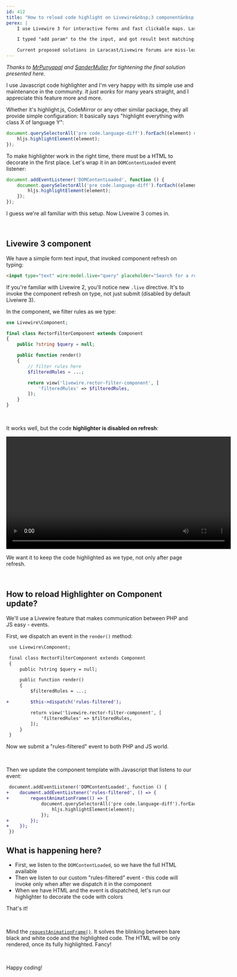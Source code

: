 ```yaml
---
id: 412
title: "How to reload code highlight on Livewire&nbsp;3 component&nbsp;update"
perex: |
    I use Livewire 3 for interactive forms and fast clickable maps. Last week I was working on a filter page for Rector website, where you can look for core and community rules using text input.

    I typed "add param" to the the input, and got result best matching rules I could use. But the code highligh was gone, what now?

    Current proposed solutions in Laracast/Livewire forums are miss-leading or using old Livewire 2 syntax, so I thought I'd share the solution here to make it easier to find.
---
```


*Thanks to [MrPunyapal](https://github.com/rectorphp/getrector-com/pull/2300) and [SanderMuller](https://github.com/rectorphp/getrector-com/pull/2301) for tightening the final solution presented here.*

I use Javascript code highlighter and I'm very happy with its simple use and maintenance in the community. *It just works* for many years straight, and I appreciate this feature more and more.

Whether it's highlight.js, CodeMirror or any other similar package, they all provide simple configuration: It basically says "highlight everything with class X of language Y":

```javascript
document.querySelectorAll('pre code.language-diff').forEach((element) => {
    hljs.highlightElement(element);
});
```

To make highlighter work in the right time, there must be a HTML to decorate in the first place. Let's wrap it in an `DOMContentLoaded` event listener:

```javascript
document.addEventListener('DOMContentLoaded', function () {
    document.querySelectorAll('pre code.language-diff').forEach((element) => {
        hljs.highlightElement(element);
    });
});
```

I guess we're all familiar with this setup. Now Livewire 3 comes in.

<br>

## Livewire 3 component

We have a simple form text input, that invoked component refresh on typing:

```html
<input type="text" wire:model.live="query" placeholder="Search for a rule">
```

If you're familiar with Livewire 2, you'll notice new `.live` directive. It's to invoke the component refresh on type, not just submit (disabled by default Liveiwre 3).

In the component, we filter rules as we type:

```php
use Livewire\Component;

final class RectorFilterComponent extends Component
{
    public ?string $query = null;

    public function render()
    {
        // filter rules here
        $filteredRules = ...;

        return view('livewire.rector-filter-component', [
            'filteredRules' => $filteredRules,
        ]);
    }
}
```

<br>

It works well, but the code **highlighter is disabled on refresh**:

<video controls width="600" class="img-thumbnail">
    <source src="https://github-production-user-asset-6210df.s3.amazonaws.com/924196/336463733-74aaff55-ea27-473f-900f-b42b53c0dfac.webm?X-Amz-Algorithm=AWS4-HMAC-SHA256&X-Amz-Credential=AKIAVCODYLSA53PQK4ZA%2F20240605%2Fus-east-1%2Fs3%2Faws4_request&X-Amz-Date=20240605T064416Z&X-Amz-Expires=300&X-Amz-Signature=8563f2836fbd96576e541b5d3d518c84923d3933802f2e0373b1c597e1ad78fe&X-Amz-SignedHeaders=host&actor_id=924196&key_id=0&repo_id=108684833" type="video/webm">
            Your browser does not support the video tag.
</video>

<br>

We want it to keep the code highlighted as we type, not only after page refresh.

<br>

## How to reload Highlighter on Component update?

We'll use a Livewire feature that makes communication between PHP and JS easy - events.

First, we dispatch an event in the `render()` method:

```diff
 use Livewire\Component;

 final class RectorFilterComponent extends Component
 {
     public ?string $query = null;

     public function render()
     {
         $filteredRules = ...;

+        $this->dispatch('rules-filtered');

         return view('livewire.rector-filter-component', [
             'filteredRules' => $filteredRules,
         ]);
     }
 }
```

Now we submit a "rules-filtered" event to both PHP and JS world.

<br>

Then we update the component template with Javascript that listens to our event:

```diff
 document.addEventListener('DOMContentLoaded', function () {
+    document.addEventListener('rules-filtered', () => {
+        requestAnimationFrame(() => {
             document.querySelectorAll('pre code.language-diff').forEach((element) => {
                 hljs.highlightElement(element);
             });
+        });
+    });
 })
```

## What is happening here?

* First, we listen to the `DOMContentLoaded`, so we have the full HTML available
* Then we listen to our custom "rules-filtered" event - this code will invoke only when after we dispatch it in the component
* When we have HTML and the event is dispatched, let's run our highlighter to decorate the code with colors

That's it!

<br>

Mind the [`requestAnimationFrame()`](https://github.com/rectorphp/getrector-com/pull/2300/files#r1626252225). It solves the blinking between bare black and white code and the highlighted code. The HTML will be only rendered, once its fully highlighted. Fancy!

<br>

Happy coding!

